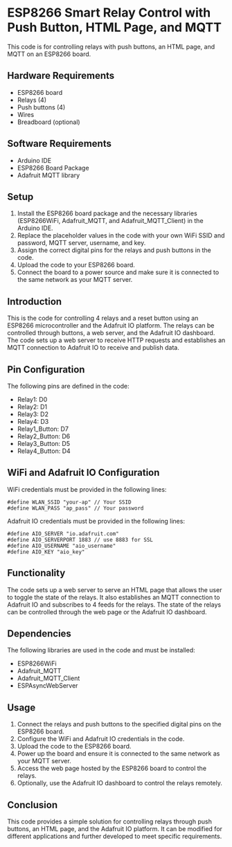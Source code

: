 # ESP8266 Smart Relay Control with Push Button, HTML Page, and MQTT

This code is for controlling relays with push buttons, an HTML page, and MQTT on an ESP8266 board.

## Hardware Requirements
- ESP8266 board
- Relays (4)
- Push buttons (4)
- Wires
- Breadboard (optional)

## Software Requirements
- Arduino IDE
- ESP8266 Board Package
- Adafruit MQTT library

## Setup
1. Install the ESP8266 board package and the necessary libraries (ESP8266WiFi, Adafruit_MQTT, and Adafruit_MQTT_Client) in the Arduino IDE.
2. Replace the placeholder values in the code with your own WiFi SSID and password, MQTT server, username, and key.
3. Assign the correct digital pins for the relays and push buttons in the code.
4. Upload the code to your ESP8266 board.
5. Connect the board to a power source and make sure it is connected to the same network as your MQTT server.

## Introduction
This is the code for controlling 4 relays and a reset button using an ESP8266 microcontroller and the Adafruit IO platform. The relays can be controlled through buttons, a web server, and the Adafruit IO dashboard. The code sets up a web server to receive HTTP requests and establishes an MQTT connection to Adafruit IO to receive and publish data.

## Pin Configuration
The following pins are defined in the code:

- Relay1: D0
- Relay2: D1
- Relay3: D2
- Relay4: D3
- Relay1_Button: D7
- Relay2_Button: D6
- Relay3_Button: D5
- Relay4_Button: D4

## WiFi and Adafruit IO Configuration
WiFi credentials must be provided in the following lines:

```
#define WLAN_SSID "your-ap" // Your SSID
#define WLAN_PASS "ap_pass" // Your password
```

Adafruit IO credentials must be provided in the following lines:

```
#define AIO_SERVER "io.adafruit.com"
#define AIO_SERVERPORT 1883 // use 8883 for SSL
#define AIO_USERNAME "aio_username"
#define AIO_KEY "aio_key"
```


## Functionality
The code sets up a web server to serve an HTML page that allows the user to toggle the state of the relays. It also establishes an MQTT connection to Adafruit IO and subscribes to 4 feeds for the relays. The state of the relays can be controlled through the web page or the Adafruit IO dashboard.

## Dependencies
The following libraries are used in the code and must be installed:

- ESP8266WiFi
- Adafruit_MQTT
- Adafruit_MQTT_Client
- ESPAsyncWebServer

## Usage
1. Connect the relays and push buttons to the specified digital pins on the ESP8266 board.
2. Configure the WiFi and Adafruit IO credentials in the code.
3. Upload the code to the ESP8266 board.
4. Power up the board and ensure it is connected to the same network as your MQTT server.
5. Access the web page hosted by the ESP8266 board to control the relays.
6. Optionally, use the Adafruit IO dashboard to control the relays remotely.

## Conclusion
This code provides a simple solution for controlling relays through push buttons, an HTML page, and the Adafruit IO platform. It can be modified for different applications and further developed to meet specific requirements.
